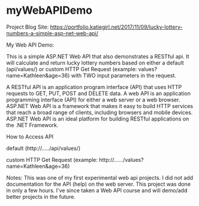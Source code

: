 # myWebAPIDemo

Project Blog Site: https://portfolio.katiegirl.net/2017/11/09/lucky-lottery-numbers-a-simple-asp-net-web-api/

My Web API Demo:

This is a simple ASP.NET Web API that also demonstrates a RESTful api. It will calculate and return lucky lottery numbers based on either a default (api/values/) or custom HTTP Get Request (example: values?name=Kathleen&age=36) with TWO input parameters in the request.

A RESTful API is an application program interface (API) that uses HTTP requests to GET, PUT, POST and DELETE data. A web API is an application programming interface (API) for either a web server or a web browser. ASP.NET Web API is a framework that makes it easy to build HTTP services that reach a broad range of clients, including browsers and mobile devices. ASP.NET Web API is an ideal platform for building RESTful applications on the .NET Framework.

How to Access API

default (http://...../api/values/)

custom HTTP Get Request (example: http://....../values?name=Kathleen&age=36) 

Notes: This was one of my first experimental web api projects. I did not add documentation for the API (help) on the web server. This project was done in only a few hours. I've since taken a Web API course and will demo/add better projects in the future. 
